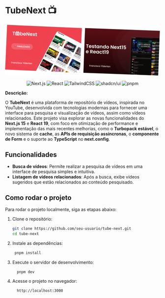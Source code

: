# TubeNext 📺

<p align="center">
  <img src="public/thumbnail-nextube-readme.webp" alt="Capa do Projeto" width="600"/>
</p>

  <p align="center">
  <img src="https://img.shields.io/badge/Next.js-black?logo=next.js&logoColor=white" alt="Next.js"/>
  <img src="https://img.shields.io/badge/React-%2320232a.svg?logo=react&logoColor=%2361DAFB" alt="React"/>
  <img src="https://img.shields.io/badge/Tailwind%20CSS-%2338B2AC.svg?logo=tailwind-css&logoColor=white" alt="TailwindCSS"/>
  <img src="https://img.shields.io/badge/shadcn%2Fui-000?logo=shadcnui&logoColor=fff" alt="shadcn/ui"/>
  <img src="https://img.shields.io/badge/pnpm-F69220?logo=pnpm&logoColor=fff" alt="pnpm"/>
</p>

**Descrição:**

O **TubeNext** é uma plataforma de repositório de vídeos, inspirada no YouTube, desenvolvida com tecnologias modernas para fornecer uma interface para pesquisa e visualização de vídeos, assim como vídeos relacionados.
Este projeto visa explorar as novas funcionalidades do **Next.js 15** e **React 19**, com foco em otimização de performance e implementação das mais recentes melhorias, como o **Turbopack estável**, o novo sistema de **cache**, as **APIs de requisição assíncronas**, o **componente de Form** e o suporte ao **TypeScript** no **next.config**.

## Funcionalidades

- **Busca de vídeos**: Permite realizar a pesquisa de vídeos em uma interface de pesquisa simples e intuitiva.
- **Listagem de vídeos relacionados**: Após a busca, exibe vídeos sugeridos que estão relacionados ao conteúdo pesquisado.

## Como rodar o projeto

Para rodar o projeto localmente, siga as etapas abaixo:

1. Clone o repositório:

   ```bash
   git clone https://github.com/seu-usuario/tube-next.git
   cd tube-next
   ```

2. Instale as dependências:

   ```bash
    pnpm install
   ```

3. Execute o servidor de desenvolvimento:

   ```bash
     pnpm dev
   ```

4. Acesse o projeto no navegador:

   ```bash
     http://localhost:3000
   ```

